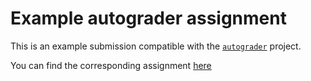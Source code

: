 # Example autograder assignment

This is an example submission compatible with the
[`autograder`](https://github.com/rhomeister/autograder) project.

You can find the corresponding assignment 
[here](https://github.com/rhomeister/autograder-example-assignment)

